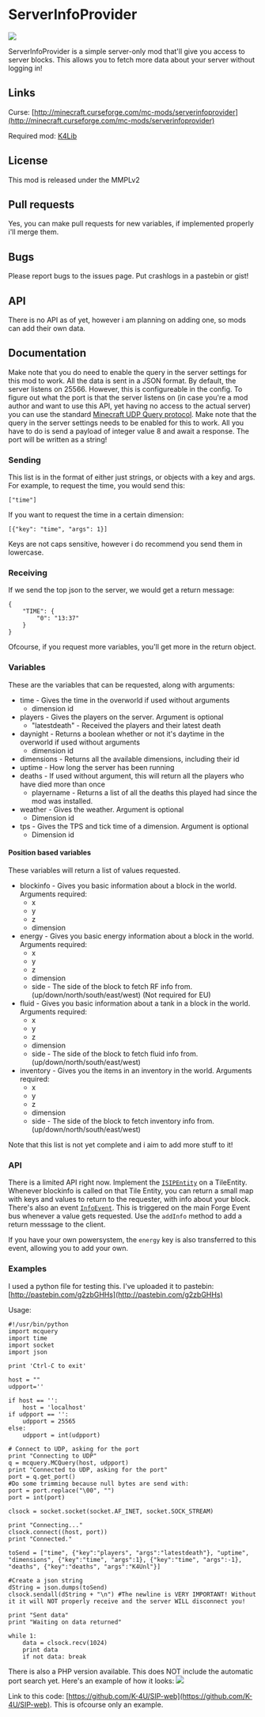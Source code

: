 ServerInfoProvider
=========

![](logo.png)

ServerInfoProvider is a simple server-only mod that'll give you access to server blocks.
This allows you to fetch more data about your server without logging in!


## Links ##
Curse: [http://minecraft.curseforge.com/mc-mods/serverinfoprovider](http://minecraft.curseforge.com/mc-mods/serverinfoprovider)

Required mod: [K4Lib](http://minecraft.curseforge.com/mc-mods/k4lib)

## License ##
This mod is released under the MMPLv2

## Pull requests ##
Yes, you can make pull requests for new variables, if implemented properly i'll merge them.

## Bugs ##
Please report bugs to the issues page. Put crashlogs in a pastebin or gist!

## API ##
There is no API as of yet, however i am planning on adding one, so mods can add their own data.

## Documentation ##
Make note that you do need to enable the query in the server settings for this mod to work.
All the data is sent in a JSON format.
By default, the server listens on 25566. However, this is configureable in the config.
To figure out what the port is that the server listens on (in case you're a mod author and want to use this API, yet having no access to the actual server)
you can use the standard [Minecraft UDP Query protocol](http://wiki.vg/Query). Make note that the query in the server settings needs to be enabled for this to work.
All you have to do is send a payload of integer value 8 and await a response. The port will be written as a string!
 
### Sending ###
This list is in the format of either just strings, or objects with a key and args. For example, to request the time, you would send this:

	["time"]

If you want to request the time in a certain dimension:

	[{"key": "time", "args": 1}]

Keys are not caps sensitive, however i do recommend you send them in lowercase.

### Receiving ###
If we send the top json to the server, we would get a return message:

	{
		"TIME": {
			"0": "13:37"
		}
	}

Ofcourse, if you request more variables, you'll get more in the return object.


### Variables ###
These are the variables that can be requested, along with arguments:

- time - Gives the time in the overworld if used without arguments
	- dimension id
- players - Gives the players on the server. Argument is optional
	- "latestdeath" - Received the players and their latest death
- daynight - Returns a boolean whether or not it's daytime in the overworld if used without arguments
	- dimension id
- dimensions - Returns all the available dimensions, including their id
- uptime - How long the server has been running
- deaths - If used without argument, this will return all the players who have died more than once
	- playername - Returns a list of all the deaths this played had since the mod was installed.
- weather - Gives the weather. Argument is optional
    - Dimension id
- tps - Gives the TPS and tick time of a dimension. Argument is optional
    - Dimension id

#### Position based variables ###
These variables will return a list of values requested.

- blockinfo - Gives you basic information about a block in the world. Arguments required:
    - x
    - y
    - z
    - dimension
- energy - Gives you basic energy information about a block in the world. Arguments required:
    - x
    - y
    - z
    - dimension
    - side - The side of the block to fetch RF info from. (up/down/north/south/east/west) (Not required for EU)
- fluid - Gives you basic information about a tank in a block in the world. Arguments required:
    - x
    - y
    - z
    - dimension
    - side - The side of the block to fetch fluid info from. (up/down/north/south/east/west)
- inventory - Gives you the items in an inventory in the world. Arguments required:
    - x
    - y
    - z
    - dimension
    - side - The side of the block to fetch inventory info from. (up/down/north/south/east/west)


Note that this list is not yet complete and i aim to add more stuff to it!


### API ###
There is a limited API right now. Implement the [`ISIPEntity`](https://github.com/K-4U/serverInfoProvider/blob/1.10/src/k4unl/minecraft/sip/api/ISIPEntity.java) on a TileEntity.
Whenever blockinfo is called on that Tile Entity, you can return a small map with keys and values to return to the requester, with info about your block.
There's also an event [`InfoEvent`](https://github.com/K-4U/serverInfoProvider/blob/1.10/src/k4unl/minecraft/sip/api/event/InfoEvent.java). This is triggered on the main Forge Event bus whenever a value gets requested.
Use the `addInfo` method to add a return messsage to the client.

If you have your own powersystem, the `energy` key is also transferred to this event, allowing you to add your own.


### Examples ###
I used a python file for testing this. I've uploaded it to pastebin: [http://pastebin.com/g2zbGHHs](http://pastebin.com/g2zbGHHs)

Usage:

	#!/usr/bin/python
	import mcquery
	import time
	import socket
	import json
	
	print 'Ctrl-C to exit'
	
	host = ""
	udpport=''
	
	if host == '':
	    host = 'localhost'
	if udpport == '':
	    udpport = 25565
	else: 
	    udpport = int(udpport)

	# Connect to UDP, asking for the port
	print "Connecting to UDP"
	q = mcquery.MCQuery(host, udpport)
	print "Connected to UDP, asking for the port"
	port = q.get_port()
	#Do some trimming because null bytes are send with:
	port = port.replace("\00", "")
	port = int(port)

	clsock = socket.socket(socket.AF_INET, socket.SOCK_STREAM)
	
	print "Connecting..."
	clsock.connect((host, port))
	print "Connected."

	toSend = ["time", {"key":"players", "args":"latestdeath"}, "uptime", "dimensions", {"key":"time", "args":1}, {"key":"time", "args":-1}, "deaths", {"key":"deaths", "args":"K4Unl"}]

	#Create a json string
	dString = json.dumps(toSend)
	clsock.sendall(dString + "\n") #The newline is VERY IMPORTANT! Without it it will NOT properly receive and the server WILL disconnect you!

	print "Sent data"
	print "Waiting on data returned"

	while 1:
	    data = clsock.recv(1024)
	    print data
	    if not data: break



There is also a PHP version available. This does NOT include the automatic port search yet.
Here's an example of how it looks:
![](http://ss.k-4u.nl/2016/10/2016-10-08_22-23-46.png)

Link to this code: [https://github.com/K-4U/SIP-web](https://github.com/K-4U/SIP-web).
This is ofcourse only an example.
